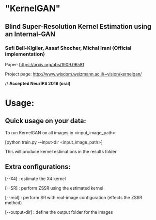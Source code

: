 # "KernelGAN"
## Blind Super-Resolution Kernel Estimation using an Internal-GAN
### Sefi Bell-Klgiler, Assaf Shocher, Michal Irani (Official implementation)

Paper: https://arxiv.org/abs/1909.06581

Project page: http://www.wisdom.weizmann.ac.il/~vision/kernelgan/  

// **Accepted NeurIPS 2019 (oral)**


# Usage:

## Quick usage on your data:  
To run KernelGAN on all images in <input_image_path>:

[python train.py --input-dir <input_image_path>]

This will produce kernel estimations in the results folder

## Extra configurations:  
[--X4] : estimate the X4 kernel

[--SR] : perform ZSSR using the estimated kernel

[--real] : perform SR with real-image configuration (effects the ZSSR method)

[--output-dir] : define the output folder for the images
